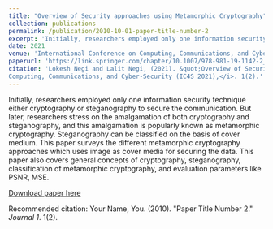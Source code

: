 ```yaml
---
title: "Overview of Security approaches using Metamorphic Cryptography"
collection: publications
permalink: /publication/2010-10-01-paper-title-number-2
excerpt: 'Initially, researchers employed only one information security technique either cryptography or steganography to secure the communication. But later, researchers stress on the amalgamation of both cryptography and steganography, and this amalgamation is popularly known as metamorphic cryptography. Steganography can be classified on the basis of cover medium. This paper surveys the different metamorphic cryptography approaches which uses image as cover media for securing the data. This paper also covers general concepts of cryptography, steganography, classification of metamorphic cryptography, and evaluation parameters like PSNR, MSE.'
date: 2021
venue: 'International Conference on Computing, Communications, and Cyber-Security (IC4S 2021)'
paperurl: 'https://link.springer.com/chapter/10.1007/978-981-19-1142-2_66'
citation: 'Lokesh Negi and Lalit Negi, (2021). &quot;Overview of Security approaches using Metamorphic Cryptography.&quot; <i>International Conference on
Computing, Communications, and Cyber-Security (IC4S 2021),</i>. 1(2).'
---
```

Initially, researchers employed only one information security technique either cryptography or steganography to secure the communication. But later, researchers stress on the amalgamation of both cryptography and steganography, and this amalgamation is popularly known as metamorphic cryptography. Steganography can be classified on the basis of cover medium. This paper surveys the different metamorphic cryptography approaches which uses image as cover media for securing the data. This paper also covers general concepts of cryptography, steganography, classification of metamorphic cryptography, and evaluation parameters like PSNR, MSE.

[Download paper here](https://link.springer.com/chapter/10.1007/978-981-19-1142-2_66)

Recommended citation: Your Name, You. (2010). "Paper Title Number 2." <i>Journal 1</i>. 1(2).
